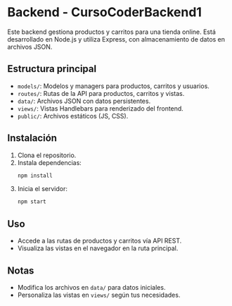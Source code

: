 # Backend - CursoCoderBackend1

Este backend gestiona productos y carritos para una tienda online. Está desarrollado en Node.js y utiliza Express, con almacenamiento de datos en archivos JSON.

## Estructura principal
- `models/`: Modelos y managers para productos, carritos y usuarios.
- `routes/`: Rutas de la API para productos, carritos y vistas.
- `data/`: Archivos JSON con datos persistentes.
- `views/`: Vistas Handlebars para renderizado del frontend.
- `public/`: Archivos estáticos (JS, CSS).

## Instalación
1. Clona el repositorio.
2. Instala dependencias:
   ```bash
   npm install
   ```
3. Inicia el servidor:
   ```bash
   npm start
   ```

## Uso
- Accede a las rutas de productos y carritos vía API REST.
- Visualiza las vistas en el navegador en la ruta principal.

## Notas
- Modifica los archivos en `data/` para datos iniciales.
- Personaliza las vistas en `views/` según tus necesidades.


